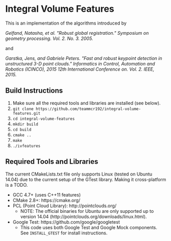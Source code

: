 # Integral Volume Features

This is an implementation of the algorithms introduced by

<i>Gelfand, Natasha, et al. "Robust global registration." Symposium on geometry processing. Vol. 2. No. 3. 2005.</i>

and

<i>Garstka, Jens, and Gabriele Peters. "Fast and robust keypoint detection in unstructured 3-D point clouds." Informatics in Control, Automation and Robotics (ICINCO), 2015 12th International Conference on. Vol. 2. IEEE, 2015.</i>

Build Instructions
----------

<ol>
  <li>Make sure all the required tools and libraries are installed (see below).</li>
  <li><code>git clone https://github.com/teammcr192/integral-volume-features.git</code></li>
  <li><code>cd integral-volume-features</code></li>
  <li><code>mkdir build</code></li>
  <li><code>cd build</code></li>
  <li><code>cmake ..</code></li>
  <li><code>make</code></li>
  <li><code>./ivfeatures</code></li>
</ol>

Required Tools and Libraries
----------

The current CMakeLists.txt file only supports Linux (tested on Ubuntu 14.04) due to the current setup of the GTest library. Making it cross-platform is a TODO.

<ul>
  <li>GCC 4.7+ (uses C++11 features)</li>
  <li>CMake 2.8+: https://cmake.org/</li>
  <li>PCL (Point Cloud Library): http://pointclouds.org/
    <ul>
      <li>NOTE: The official binaries for Ubuntu are only supported up to version 14.04 (http://pointclouds.org/downloads/linux.html).</li>
    </ul>
  </li>
  <li>Google Test: https://github.com/google/googletest
    <ul>
      <li>This code uses both Google Test and Google Mock components. See <code>INSTALL_GTEST</code> for install instructions.</li>
    </ul>
  </li>
</ul>
